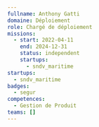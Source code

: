 ```yaml
---
fullname: Anthony Gatti
domaine: Déploiement
role: Chargé de déploiement
missions:
  - start: 2022-04-11
    end: 2024-12-31
    status: independent
    startups:
      - sndv_maritime
startups:
  - sndv_maritime
badges:
  - segur
competences:
  - Gestion de Produit
teams: []
---
```

